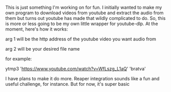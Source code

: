 This is just something I'm working on for fun. I initially wanted to make my own program to download videos from youtube and extract the audio from them
but turns out youtube has made that wildly complicated to do. So, this is more or less going to be my own little wrapper for youtube-dlp. At the moment, here's how it works:

arg 1 will be the http address of the youtube video you want audio from

arg 2 will be your desired file name

for example:

ytmp3 'https://www.youtube.com/watch?v=WfLszg_L1aQ' 'bratva'

I have plans to make it do more. Reaper integration sounds like a fun and useful challenge, for instance. But for now, it's super basic
